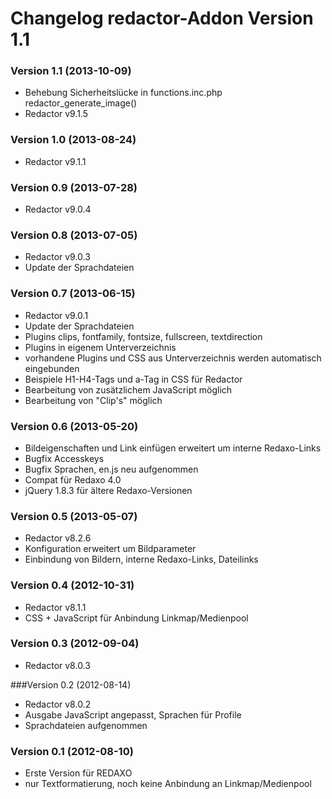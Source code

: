 Changelog redactor-Addon Version 1.1
====================================

### Version 1.1 (2013-10-09)

* Behebung Sicherheitslücke in functions.inc.php redactor_generate_image()
* Redactor v9.1.5

### Version 1.0 (2013-08-24)

* Redactor v9.1.1

### Version 0.9 (2013-07-28)

* Redactor v9.0.4

### Version 0.8 (2013-07-05)

* Redactor v9.0.3
* Update der Sprachdateien

### Version 0.7 (2013-06-15)

* Redactor v9.0.1
* Update der Sprachdateien
* Plugins clips, fontfamily, fontsize, fullscreen, textdirection
* Plugins in eigenem Unterverzeichnis
* vorhandene Plugins und CSS aus Unterverzeichnis werden automatisch eingebunden
* Beispiele H1-H4-Tags und a-Tag in CSS für Redactor
* Bearbeitung von zusätzlichem JavaScript möglich
* Bearbeitung von "Clip's" möglich

### Version 0.6 (2013-05-20)

* Bildeigenschaften und Link einfügen erweitert um interne Redaxo-Links
* Bugfix Accesskeys
* Bugfix Sprachen, en.js neu aufgenommen
* Compat für Redaxo 4.0
* jQuery 1.8.3 für ältere Redaxo-Versionen

### Version 0.5 (2013-05-07)

* Redactor v8.2.6
* Konfiguration erweitert um Bildparameter
* Einbindung von Bildern, interne Redaxo-Links, Dateilinks
	
### Version 0.4 (2012-10-31)

* Redactor v8.1.1
* CSS + JavaScript für Anbindung Linkmap/Medienpool

### Version 0.3 (2012-09-04)

* Redactor v8.0.3

###Version 0.2 (2012-08-14)

* Redactor v8.0.2
* Ausgabe JavaScript angepasst, Sprachen für Profile
* Sprachdateien aufgenommen

### Version 0.1 (2012-08-10)

* Erste Version für REDAXO
* nur Textformatierung, noch keine Anbindung an Linkmap/Medienpool
